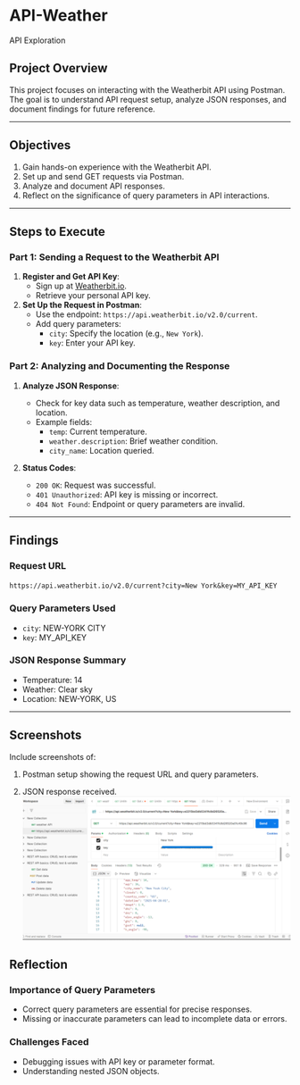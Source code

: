 # API-Weather

 API Exploration

## Project Overview

This project focuses on interacting with the Weatherbit API using Postman. The goal is to understand API request setup, analyze JSON responses, and document findings for future reference.

---

## Objectives

1. Gain hands-on experience with the Weatherbit API.
2. Set up and send GET requests via Postman.
3. Analyze and document API responses.
4. Reflect on the significance of query parameters in API interactions.

---

## Steps to Execute

### Part 1: Sending a Request to the Weatherbit API

1. **Register and Get API Key**:
   - Sign up at [Weatherbit.io](https://www.weatherbit.io/).
   - Retrieve your personal API key.
2. **Set Up the Request in Postman**:
   - Use the endpoint: `https://api.weatherbit.io/v2.0/current`.
   - Add query parameters:
     - `city`: Specify the location (e.g., `New York`).
     - `key`: Enter your API key.

### Part 2: Analyzing and Documenting the Response

1. **Analyze JSON Response**:

   - Check for key data such as temperature, weather description, and location.
   - Example fields:
     - `temp`: Current temperature.
     - `weather.description`: Brief weather condition.
     - `city_name`: Location queried.

2. **Status Codes**:
   - `200 OK`: Request was successful.
   - `401 Unauthorized`: API key is missing or incorrect.
   - `404 Not Found`: Endpoint or query parameters are invalid.

---

## Findings

### Request URL

`https://api.weatherbit.io/v2.0/current?city=New York&key=MY_API_KEY`

### Query Parameters Used

- `city`: NEW-YORK CITY
- `key`: MY_API_KEY

### JSON Response Summary

- Temperature: 14
- Weather: Clear sky
- Location: NEW-YORK, US

---

## Screenshots

Include screenshots of:

1. Postman setup showing the request URL and query parameters.

2. JSON response received.![alt text](image.png)

## Reflection

### Importance of Query Parameters

- Correct query parameters are essential for precise responses.
- Missing or inaccurate parameters can lead to incomplete data or errors.

### Challenges Faced

- Debugging issues with API key or parameter format.
- Understanding nested JSON objects.
